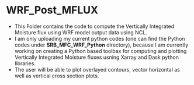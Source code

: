 # WRF_Post_MFLUX
- This Folder contains the code to compute the Vertically Integrated Moisture flux using WRF model output data using NCL.
- I am only uploading my current python codes (one can find the Python codes under **SRB_MFC_WRF_Python** directory), because I am currently working on creating a Python based toolbax for computing and plotting Vertically Integrated Moisture fluxes usning Xarray and Dask python libraries.
- The user will be able to plot overlayed contours, vector horizontal as well as vertical cross section plots.
